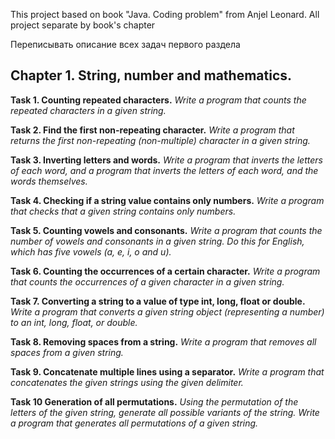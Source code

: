 This project based on book "Java. Coding problem" from Anjel Leonard.
All project separate by book's chapter


Переписывать описание всех задач первого раздела

## Chapter 1. String, number and mathematics.

**Task 1. Counting repeated characters.** 
_Write a program that counts the repeated characters in a given string._

**Task 2. Find the first non-repeating character.** 
_Write a program that returns the first non-repeating (non-multiple) character in a given string._

**Task 3. Inverting letters and words.** 
_Write a program that inverts the letters of each word, and a program that inverts the letters of each word, and
the words themselves._

**Task 4. Checking if a string value contains only numbers.** 
_Write a program that checks that a given string contains only numbers._

**Task 5. Counting vowels and consonants.** 
_Write a program that counts the number of vowels and consonants in a given string. Do this for English, which has five vowels (a, e, i, o and u)._

**Task 6. Counting the occurrences of a certain character.** 
_Write a program that counts the occurrences of a given character in a given string._

**Task 7. Converting a string to a value of type int, long, float or double.** 
_Write a program that converts a given string object (representing a number) to an int, long, float, or double._

**Task 8. Removing spaces from a string.** 
_Write a program that removes all spaces from a given string._

**Task 9. Concatenate multiple lines using a separator.** 
_Write a program that concatenates the given strings using the given delimiter._

**Task 10 Generation of all permutations.**
_Using the permutation of the letters of the given string, generate all possible variants of the string._
_Write a program that generates all permutations of a given string._



